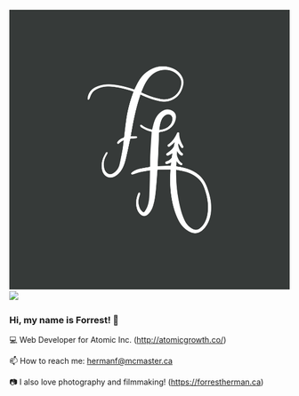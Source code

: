 ![alt text](https://github.com/forrest-herman/forrest-herman/blob/main/initials.jpg?raw=true)
<img src="..." width="48">
### Hi, my name is Forrest! 👋

💻 Web Developer for Atomic Inc. (http://atomicgrowth.co/)

📫 How to reach me: hermanf@mcmaster.ca

📷 I also love photography and filmmaking! (https://forrestherman.ca)

<!--
**forrest-herman/forrest-herman** is a ✨ _special_ ✨ repository because its `README.md` (this file) appears on your GitHub profile.

Here are some ideas to get you started:

- 🔭 I’m currently working on ...
- 🌱 I’m currently learning ...
- 👯 I’m looking to collaborate on ...
- 🤔 I’m looking for help with ...
- 💬 Ask me about ...
- 📫 How to reach me: ...
- 😄 Pronouns: ...
- ⚡ Fun fact: ...
-->
